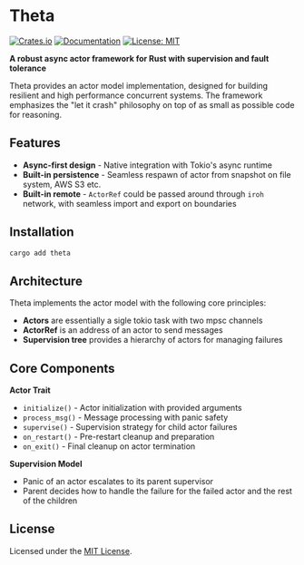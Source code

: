 # Theta

[![Crates.io](https://img.shields.io/crates/v/theta.svg)](https://crates.io/crates/theta)
[![Documentation](https://docs.rs/theta/badge.svg)](https://docs.rs/theta)
[![License: MIT](https://img.shields.io/badge/License-MIT-yellow.svg)](https://opensource.org/licenses/MIT)

**A robust async actor framework for Rust with supervision and fault tolerance**

Theta provides an actor model implementation, designed for building resilient and high performance concurrent systems. The framework emphasizes the "let it crash" philosophy on top of as small as possible code for reasoning. 

## Features

- **Async-first design** - Native integration with Tokio's async runtime
- **Built-in persistence** - Seamless respawn of actor from snapshot on file system, AWS S3 etc.
- **Built-in remote** - `ActorRef` could be passed around through `iroh` network, with seamless import and export on boundaries

## Installation

```sh
cargo add theta
```

## Architecture

Theta implements the actor model with the following core principles:

- **Actors** are essentially a sigle tokio task with two mpsc channels
- **ActorRef** is an address of an actor to send messages
- **Supervision tree** provides a hierarchy of actors for managing failures

## Core Components

**Actor Trait**
- `initialize()` - Actor initialization with provided arguments
- `process_msg()` - Message processing with panic safety
- `supervise()` - Supervision strategy for child actor failures
- `on_restart()` - Pre-restart cleanup and preparation
- `on_exit()` - Final cleanup on actor termination

**Supervision Model**
- Panic of an actor escalates to its parent supervisor
- Parent decides how to handle the failure for the failed actor and the rest of the children

## License

Licensed under the [MIT License](LICENSE).